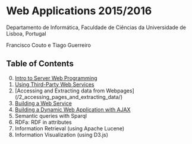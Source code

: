 # Web Applications 2015/2016
Departamento de Informática, Faculdade de Ciências da Universidade de Lisboa, Portugal

Francisco Couto e Tiago Guerreiro

## Table of Contents

0. [Intro to Server Web Programming](/0_intro_server_web_programming/)
1. [Using Third-Party Web Services](/1_using_web_services/)
2. [Accessing and Extracting data from Webpages] (/2_accessing_pages_and_extracting_data/)
3. [Building a Web Service](http://phppot.com/php/php-restful-web-service/)
4. [Building a Dynamic Web Application with AJAX](/4_building_a_dynamic_web_application/)
5. Semantic queries with Sparql
6. RDFa: RDF in attributes
8. Information Retrieval (using Apache Lucene)
9. Information Visualization (using D3.js)







